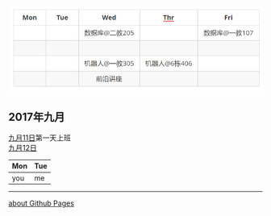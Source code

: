 ![课表](schedule.PNG)
## 2017年九月
[九月11日](docs/sep11.md)第一天上班  
[九月12日](docs/sep12.md)

|Mon|Tue|
|---|---|
|you|me |
---
[about Github Pages](aboutGithubPages.md)

